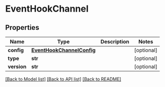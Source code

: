 # EventHookChannel

## Properties
Name | Type | Description | Notes
------------ | ------------- | ------------- | -------------
**config** | [**EventHookChannelConfig**](EventHookChannelConfig.md) |  | [optional] 
**type** | **str** |  | [optional] 
**version** | **str** |  | [optional] 

[[Back to Model list]](../README.md#documentation-for-models) [[Back to API list]](../README.md#documentation-for-api-endpoints) [[Back to README]](../README.md)

